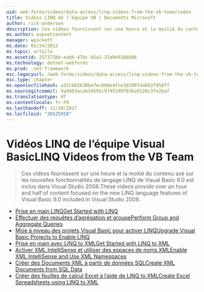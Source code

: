 ```yaml
---
uid: web-forms/videos/data-access/linq-videos-from-the-vb-team/index
title: Vidéos LINQ de l’équipe VB | Documents Microsoft
author: rick-anderson
description: Ces vidéos fournissent sur une heure et la moitié du contenu axé sur les nouvelles fonctionnalités de langage LINQ de Visual Basic 9.0 est inclus dans Visual Studio 2008.
ms.author: aspnetcontent
manager: wpickett
ms.date: 02/24/2012
ms.topic: article
ms.assetid: 257373bb-eab0-47bc-b5a2-37a9e91666d6
ms.technology: dotnet-webforms
ms.prod: .net-framework
msc.legacyurl: /web-forms/videos/data-access/linq-videos-from-the-vb-team
msc.type: chapter
ms.openlocfilehash: a33cb02630be7ec688e4fce3d290f4a692f958ff
ms.sourcegitcommit: 9a9483aceb34591c97451997036a9120c3fe2baf
ms.translationtype: HT
ms.contentlocale: fr-FR
ms.lasthandoff: 11/10/2017
ms.locfileid: "26525918"
---
```

<a name="linq-videos-from-the-vb-team"></a><span data-ttu-id="903fe-103">Vidéos LINQ de l’équipe Visual Basic</span><span class="sxs-lookup"><span data-stu-id="903fe-103">LINQ Videos from the VB Team</span></span>
====================
> <span data-ttu-id="903fe-104">Ces vidéos fournissent sur une heure et la moitié du contenu axé sur les nouvelles fonctionnalités de langage LINQ de Visual Basic 9.0 est inclus dans Visual Studio 2008.</span><span class="sxs-lookup"><span data-stu-id="903fe-104">These videos provide over an hour and half of content focused on the new LINQ language features of Visual Basic 9.0 included in Visual Studio 2008.</span></span>


- [<span data-ttu-id="903fe-105">Prise en main LINQ</span><span class="sxs-lookup"><span data-stu-id="903fe-105">Get Started with LINQ</span></span>](how-do-i-get-started-with-linq.md)
- [<span data-ttu-id="903fe-106">Effectuer des requêtes d’agrégation et groupe</span><span class="sxs-lookup"><span data-stu-id="903fe-106">Perform Group and Aggregate Queries</span></span>](how-do-i-perform-group-and-aggregate-queries.md)
- [<span data-ttu-id="903fe-107">Mise à niveau des projets Visual Basic pour activer LINQ</span><span class="sxs-lookup"><span data-stu-id="903fe-107">Upgrade Visual Basic Projects to Enable LINQ</span></span>](how-do-i-upgrade-visual-basic-projects-to-enable-linq.md)
- [<span data-ttu-id="903fe-108">Prise en main avec LINQ to XML</span><span class="sxs-lookup"><span data-stu-id="903fe-108">Get Started with LINQ to XML</span></span>](how-do-i-get-started-with-linq-to-xml.md)
- [<span data-ttu-id="903fe-109">Activer XML IntelliSense et utiliser des espaces de noms XML</span><span class="sxs-lookup"><span data-stu-id="903fe-109">Enable XML IntelliSense and Use XML Namespaces</span></span>](how-do-i-enable-xml-intellisense-and-use-xml-namespaces.md)
- [<span data-ttu-id="903fe-110">Créer des Documents XML à partir de données SQL</span><span class="sxs-lookup"><span data-stu-id="903fe-110">Create XML Documents from SQL Data</span></span>](how-do-i-create-xml-documents-from-sql-data.md)
- [<span data-ttu-id="903fe-111">Créer des feuilles de calcul Excel à l’aide de LINQ to XML</span><span class="sxs-lookup"><span data-stu-id="903fe-111">Create Excel Spreadsheets using LINQ to XML</span></span>](how-do-i-create-excel-spreadsheets-using-linq-to-xml.md)
